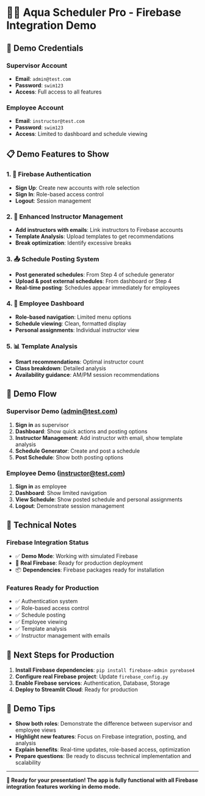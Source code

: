 # 🏊‍♂️ Aqua Scheduler Pro - Firebase Integration Demo

## 🚀 **Demo Credentials**

### **Supervisor Account**
- **Email**: `admin@test.com`
- **Password**: `swim123`
- **Access**: Full access to all features

### **Employee Account**
- **Email**: `instructor@test.com`
- **Password**: `swim123`
- **Access**: Limited to dashboard and schedule viewing

## 📋 **Demo Features to Show**

### **1. 🔐 Firebase Authentication**
- **Sign Up**: Create new accounts with role selection
- **Sign In**: Role-based access control
- **Logout**: Session management

### **2. 👥 Enhanced Instructor Management**
- **Add instructors with emails**: Link instructors to Firebase accounts
- **Template Analysis**: Upload templates to get recommendations
- **Break optimization**: Identify excessive breaks

### **3. 📤 Schedule Posting System**
- **Post generated schedules**: From Step 4 of schedule generator
- **Upload & post external schedules**: From dashboard or Step 4
- **Real-time posting**: Schedules appear immediately for employees

### **4. 👤 Employee Dashboard**
- **Role-based navigation**: Limited menu options
- **Schedule viewing**: Clean, formatted display
- **Personal assignments**: Individual instructor view

### **5. 📊 Template Analysis**
- **Smart recommendations**: Optimal instructor count
- **Class breakdown**: Detailed analysis
- **Availability guidance**: AM/PM session recommendations

## 🎯 **Demo Flow**

### **Supervisor Demo (admin@test.com)**
1. **Sign in** as supervisor
2. **Dashboard**: Show quick actions and posting options
3. **Instructor Management**: Add instructor with email, show template analysis
4. **Schedule Generator**: Create and post a schedule
5. **Post Schedule**: Show both posting options

### **Employee Demo (instructor@test.com)**
1. **Sign in** as employee
2. **Dashboard**: Show limited navigation
3. **View Schedule**: Show posted schedule and personal assignments
4. **Logout**: Demonstrate session management

## 🔧 **Technical Notes**

### **Firebase Integration Status**
- ✅ **Demo Mode**: Working with simulated Firebase
- 🔄 **Real Firebase**: Ready for production deployment
- 📦 **Dependencies**: Firebase packages ready for installation

### **Features Ready for Production**
- ✅ Authentication system
- ✅ Role-based access control
- ✅ Schedule posting
- ✅ Employee viewing
- ✅ Template analysis
- ✅ Instructor management with emails

## 🚀 **Next Steps for Production**

1. **Install Firebase dependencies**: `pip install firebase-admin pyrebase4`
2. **Configure real Firebase project**: Update `firebase_config.py`
3. **Enable Firebase services**: Authentication, Database, Storage
4. **Deploy to Streamlit Cloud**: Ready for production

## 📱 **Demo Tips**

- **Show both roles**: Demonstrate the difference between supervisor and employee views
- **Highlight new features**: Focus on Firebase integration, posting, and analysis
- **Explain benefits**: Real-time updates, role-based access, optimization
- **Prepare questions**: Be ready to discuss technical implementation and scalability

---

**🎉 Ready for your presentation! The app is fully functional with all Firebase integration features working in demo mode.**

